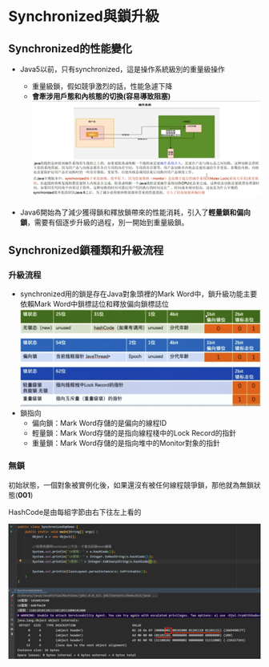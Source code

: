 # Synchronized與鎖升級


## Synchronized的性能變化

* Java5以前，只有synchronized，這是操作系統級別的重量級操作

  * 重量級鎖，假如競爭激烈的話，性能急遽下降
  * **會牽涉用戶態和內核態的切換(容易導致阻塞)**![image.png](./assets/image.png)
* Java6開始為了減少獲得鎖和釋放鎖帶來的性能消耗，引入了**輕量鎖和偏向鎖**，需要有個逐步升級的過程，別一開始到重量級鎖。

## Synchronized鎖種類和升級流程

### 升級流程

* synchronized用的鎖是存在Java對象頭裡的Mark Word中，鎖升級功能主要依賴Mark Word中鎖標誌位和釋放偏向鎖標誌位![image.png](./assets/1709091816427-image.png)
* 鎖指向
  * 偏向鎖：Mark Word存儲的是偏向的線程ID
  * 輕量鎖：Mark Word存儲的是指向線程棧中的Lock Record的指針
  * 重量鎖：Mark Word存儲的是指向堆中的Monitor對象的指針

### 無鎖

初始狀態，一個對象被實例化後，如果還沒有被任何線程競爭鎖，那他就為無鎖狀態(**001**)

HashCode是由每組字節由右下往左上看的

![image.png](./assets/1709093089109-image.png)
